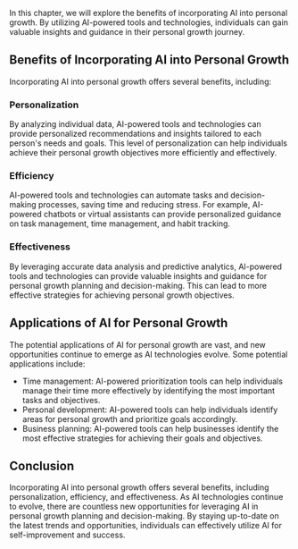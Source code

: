 
In this chapter, we will explore the benefits of incorporating AI into personal growth. By utilizing AI-powered tools and technologies, individuals can gain valuable insights and guidance in their personal growth journey.

Benefits of Incorporating AI into Personal Growth
-------------------------------------------------

Incorporating AI into personal growth offers several benefits, including:

### Personalization

By analyzing individual data, AI-powered tools and technologies can provide personalized recommendations and insights tailored to each person's needs and goals. This level of personalization can help individuals achieve their personal growth objectives more efficiently and effectively.

### Efficiency

AI-powered tools and technologies can automate tasks and decision-making processes, saving time and reducing stress. For example, AI-powered chatbots or virtual assistants can provide personalized guidance on task management, time management, and habit tracking.

### Effectiveness

By leveraging accurate data analysis and predictive analytics, AI-powered tools and technologies can provide valuable insights and guidance for personal growth planning and decision-making. This can lead to more effective strategies for achieving personal growth objectives.

Applications of AI for Personal Growth
--------------------------------------

The potential applications of AI for personal growth are vast, and new opportunities continue to emerge as AI technologies evolve. Some potential applications include:

* Time management: AI-powered prioritization tools can help individuals manage their time more effectively by identifying the most important tasks and objectives.
* Personal development: AI-powered tools can help individuals identify areas for personal growth and prioritize goals accordingly.
* Business planning: AI-powered tools can help businesses identify the most effective strategies for achieving their goals and objectives.

Conclusion
----------

Incorporating AI into personal growth offers several benefits, including personalization, efficiency, and effectiveness. As AI technologies continue to evolve, there are countless new opportunities for leveraging AI in personal growth planning and decision-making. By staying up-to-date on the latest trends and opportunities, individuals can effectively utilize AI for self-improvement and success.

